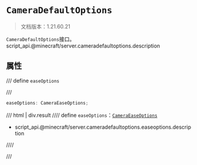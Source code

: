 # `CameraDefaultOptions`

> 文档版本：1.21.60.21

`CameraDefaultOptions`接口。script_api.@minecraft/server.cameradefaultoptions.description

## 属性

/// define
`easeOptions`


///

```js
easeOptions: CameraEaseOptions;
```

/// html | div.result
//// define
`easeOptions`：[`CameraEaseOptions`](./cameraeaseoptions.md)

- script_api.@minecraft/server.cameradefaultoptions.easeoptions.description


////

///

